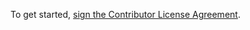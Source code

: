 To get started, <a href="https://www.clahub.com/agreements/empirical-org/Documentation">sign the Contributor License Agreement</a>.
